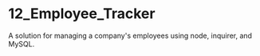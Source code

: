 # 12_Employee_Tracker
A solution for managing a company's employees using node, inquirer, and MySQL.
